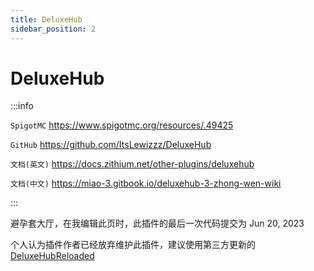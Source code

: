 ```yaml
---
title: DeluxeHub
sidebar_position: 2
---
```


# DeluxeHub

:::info

`SpigotMC` https://www.spigotmc.org/resources/.49425

`GitHub` https://github.com/ItsLewizzz/DeluxeHub

`文档(英文)` https://docs.zithium.net/other-plugins/deluxehub

`文档(中文)` https://miao-3.gitbook.io/deluxehub-3-zhong-wen-wiki

:::

避孕套大厅，在我编辑此页时，此插件的最后一次代码提交为 Jun 20, 2023

个人认为插件作者已经放弃维护此插件，建议使用第三方更新的 [DeluxeHubReloaded](DeluxeHubReloaded.md)
